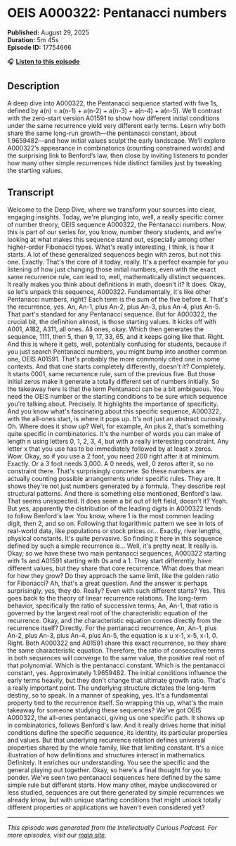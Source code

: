 # OEIS A000322: Pentanacci numbers

**Published:** August 29, 2025  
**Duration:** 5m 45s  
**Episode ID:** 17754666

🎧 **[Listen to this episode](https://intellectuallycurious.buzzsprout.com/2529712/episodes/17754666-oeis-a000322-pentanacci-numbers)**

## Description

<p>A deep dive into A000322, the Pentanacci sequence started with five 1s, defined by a(n) = a(n-1) + a(n-2) + a(n-3) + a(n-4) + a(n-5). We'll contrast with the zero-start version A01591 to show how different initial conditions under the same recurrence yield very different early terms. Learn why both share the same long-run growth—the pentanacci constant, about 1.9659482—and how initial values sculpt the early landscape. We’ll explore A000322’s appearance in combinatorics (counting constrained words) and the surprising link to Benford’s law, then close by inviting listeners to ponder how many other simple recurrences hide distinct families just by tweaking the starting values.</p>

## Transcript

Welcome to the Deep Dive, where we transform your sources into clear, engaging insights. Today, we're plunging into, well, a really specific corner of number theory, OEIS sequence A000322, the Pentanacci numbers. Now, this is part of our series for, you know, number theory students, and we're looking at what makes this sequence stand out, especially among other higher-order Fibonacci types. What's really interesting, I think, is how it starts. A lot of these generalized sequences begin with zeros, but not this one. Exactly. That's the core of it today, really. It's a perfect example for you listening of how just changing those initial numbers, even with the exact same recurrence rule, can lead to, well, mathematically distinct sequences. It really makes you think about definitions in math, doesn't it? It does. Okay, so let's unpack this sequence, A000322. Fundamentally, it's like other Pentanacci numbers, right? Each term is the sum of the five before it. That's the recurrence, yes. An, An-1, plus An-2, plus An-3, plus An-4, plus An-5. That part's standard for any Pentanacci sequence. But for A000322, the crucial bit, the definition almost, is those starting values. It kicks off with A001, A182, A311, all ones. All ones, okay. Which then generates the sequence, 1111, then 5, then 9, 17, 33, 65, and it keeps going like that. Right. And this is where it gets, well, potentially confusing for students, because if you just search Pentanacci numbers, you might bump into another common one, OEIS A01591. That's probably the more commonly cited one in some contexts. And that one starts completely differently, doesn't it? Completely. It starts 0001, same recurrence rule, sum of the previous five. But those initial zeros make it generate a totally different set of numbers initially. So the takeaway here is that the term Pentanacci can be a bit ambiguous. You need the OEIS number or the starting conditions to be sure which sequence you're talking about. Precisely. It highlights the importance of specificity. And you know what's fascinating about this specific sequence, A000322, with the all-ones start, is where it pops up. It's not just an abstract curiosity. Oh. Where does it show up? Well, for example, An plus 2, that's something quite specific in combinatorics. It's the number of words you can make of length n using letters 0, 1, 2, 3, 4, but with a really interesting constraint. Any letter x that you use has to be immediately followed by at least x zeros. Wow. Okay, so if you use a 2 foot, you need 200 right after it at minimum. Exactly. Or a 3 foot needs 3,000. A 0 needs, well, 0 zeros after it, so no constraint there. That's surprisingly concrete. So these numbers are actually counting possible arrangements under specific rules. They are. It shows they're not just numbers generated by a formula. They describe real structural patterns. And there is something else mentioned, Benford's law. That seems unexpected. It does seem a bit out of left field, doesn't it? Yeah. But yes, apparently the distribution of the leading digits in A000322 tends to follow Benford's law. You know, where 1 is the most common leading digit, then 2, and so on. Following that logarithmic pattern we see in lots of real-world data, like populations or stock prices or... Exactly, river lengths, physical constants. It's quite pervasive. So finding it here in this sequence defined by such a simple recurrence is... Well, it's pretty neat. It really is. Okay, so we have these two main pentanacci sequences, A000322 starting with 1s and A01591 starting with 0s and a 1. They start differently, have different values, but they share that core recurrence. What does that mean for how they grow? Do they approach the same limit, like the golden ratio for Fibonacci? Ah, that's a great question. And the answer is perhaps surprisingly, yes, they do. Really? Even with such different starts? Yes. This goes back to the theory of linear recurrence relations. The long-term behavior, specifically the ratio of successive terms, An, An-1, that ratio is governed by the largest real root of the characteristic equation of the recurrence. Okay, and the characteristic equation comes directly from the recurrence itself? Directly. For the pentanacci recurrence, An, An-1, plus An-2, plus An-3, plus An-4, plus An-5, the equation is x u x-1, x-5, x-1, 0. Right. Both A000322 and A01591 share this exact recurrence, so they share the same characteristic equation. Therefore, the ratio of consecutive terms in both sequences will converge to the same value, the positive real root of that polynomial. Which is the pentanacci constant. Which is the pentanacci constant, yes. Approximately 1.9659482. The initial conditions influence the early terms heavily, but they don't change that ultimate growth ratio. That's a really important point. The underlying structure dictates the long-term destiny, so to speak. In a manner of speaking, yes. It's a fundamental property tied to the recurrence itself. So wrapping this up, what's the main takeaway for someone studying these sequences? We've got OEIS A000322, the all-ones pentanacci, giving us one specific path. It shows up in combinatorics, follows Benford's law. And it really drives home that initial conditions define the specific sequence, its identity, its particular properties and values. But that underlying recurrence relation defines universal properties shared by the whole family, like that limiting constant. It's a nice illustration of how definitions and structures interact in mathematics. Definitely. It enriches our understanding. You see the specific and the general playing out together. Okay, so here's a final thought for you to ponder. We've seen two pentanacci sequences here defined by the same simple rule but different starts. How many other, maybe undiscovered or less studied, sequences are out there generated by simple recurrences we already know, but with unique starting conditions that might unlock totally different properties or applications we haven't even considered yet?

---
*This episode was generated from the Intellectually Curious Podcast. For more episodes, visit our [main site](https://intellectuallycurious.buzzsprout.com).*
